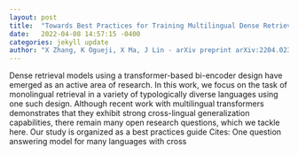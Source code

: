 ```yaml
---
layout: post
title:  "Towards Best Practices for Training Multilingual Dense Retrieval Models"
date:   2022-04-08 14:57:15 -0400
categories: jekyll update
author: "X Zhang, K Ogueji, X Ma, J Lin - arXiv preprint arXiv:2204.02363, 2022"
---
```

Dense retrieval models using a transformer-based bi-encoder design have emerged as an active area of research. In this work, we focus on the task of monolingual retrieval in a variety of typologically diverse languages using one such design. Although recent work with multilingual transformers demonstrates that they exhibit strong cross-lingual generalization capabilities, there remain many open research questions, which we tackle here. Our study is organized as a  best practices  guide Cites: One question answering model for many languages with cross